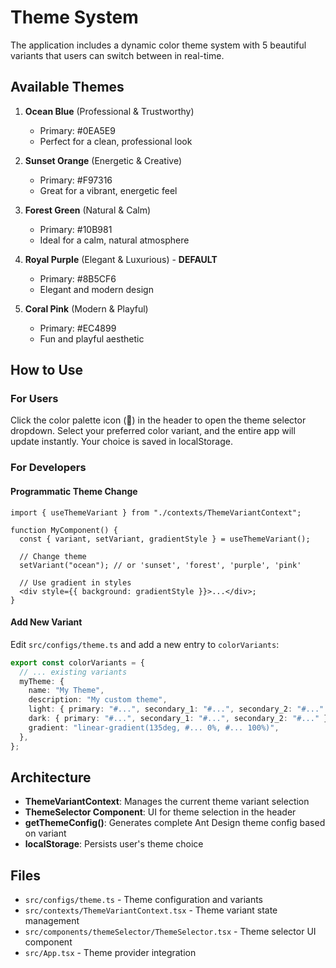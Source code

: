 # Theme System

The application includes a dynamic color theme system with 5 beautiful variants that users can switch between in real-time.

## Available Themes

1. **Ocean Blue** (Professional & Trustworthy)

   - Primary: #0EA5E9
   - Perfect for a clean, professional look

2. **Sunset Orange** (Energetic & Creative)

   - Primary: #F97316
   - Great for a vibrant, energetic feel

3. **Forest Green** (Natural & Calm)

   - Primary: #10B981
   - Ideal for a calm, natural atmosphere

4. **Royal Purple** (Elegant & Luxurious) - **DEFAULT**

   - Primary: #8B5CF6
   - Elegant and modern design

5. **Coral Pink** (Modern & Playful)
   - Primary: #EC4899
   - Fun and playful aesthetic

## How to Use

### For Users

Click the color palette icon (🎨) in the header to open the theme selector dropdown. Select your preferred color variant, and the entire app will update instantly. Your choice is saved in localStorage.

### For Developers

#### Programmatic Theme Change

```tsx
import { useThemeVariant } from "./contexts/ThemeVariantContext";

function MyComponent() {
  const { variant, setVariant, gradientStyle } = useThemeVariant();

  // Change theme
  setVariant("ocean"); // or 'sunset', 'forest', 'purple', 'pink'

  // Use gradient in styles
  <div style={{ background: gradientStyle }}>...</div>;
}
```

#### Add New Variant

Edit `src/configs/theme.ts` and add a new entry to `colorVariants`:

```typescript
export const colorVariants = {
  // ... existing variants
  myTheme: {
    name: "My Theme",
    description: "My custom theme",
    light: { primary: "#...", secondary_1: "#...", secondary_2: "#..." },
    dark: { primary: "#...", secondary_1: "#...", secondary_2: "#..." },
    gradient: "linear-gradient(135deg, #... 0%, #... 100%)",
  },
};
```

## Architecture

- **ThemeVariantContext**: Manages the current theme variant selection
- **ThemeSelector Component**: UI for theme selection in the header
- **getThemeConfig()**: Generates complete Ant Design theme config based on variant
- **localStorage**: Persists user's theme choice

## Files

- `src/configs/theme.ts` - Theme configuration and variants
- `src/contexts/ThemeVariantContext.tsx` - Theme variant state management
- `src/components/themeSelector/ThemeSelector.tsx` - Theme selector UI component
- `src/App.tsx` - Theme provider integration

